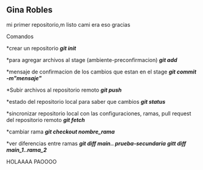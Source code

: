## Gina Robles

mi primer repositorio,m listo cami era eso gracias

Comandos

*crear un repositorio
***git init***

*para agregar archivos al stage (ambiente-preconfirmacion)
***git add***

*mensaje de confirmacion de los cambios que estan en el stage
***git commit -m"mensaje"***

*Subir archivos al repositorio remoto
***git push***

*estado del repositorio local para saber que cambios
***git status***

*sincronizar repositorio local con las configuraciones, ramas, pull request del repositorio remoto
***git fetch***

*cambiar rama
***git checkout nombre_rama***

*ver diferencias entre ramas
***git diff main.. prueba-secundaria***
***gitt diff main_1..rama_2***


HOLAAAA PAOOOO